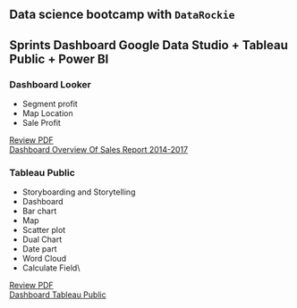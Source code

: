 ## Data science bootcamp with `DataRockie`
## Sprints Dashboard Google Data Studio + Tableau Public + Power BI

### Dashboard Looker
- Segment profit
- Map Location
- Sale Profit

[Review PDF](https://github.com/sprasaming/Bootcamp_Projects/blob/main/Dashboard%20Google%20Data%20Studio%20%2B%20Tableau%20Public%20%2B%20Power%20BI/Dashboard%20Overview%20Of%20Sales%20Report%202014-2017.pdf)
<br>
[Dashboard Overview Of Sales Report 2014-2017](https://datastudio.google.com/reporting/296b31a0-93cb-4536-9e09-bf5b7169a421/page/hdVyC)<br>

### Tableau Public
- Storyboarding and Storytelling
- Dashboard
- Bar chart
- Map
- Scatter plot
- Dual Chart 
- Date part
- Word Cloud
- Calculate Field\

[Review PDF](https://github.com/sprasaming/Bootcamp_Projects/blob/main/Dashboard%20Google%20Data%20Studio%20%2B%20Tableau%20Public%20%2B%20Power%20BI/Dashboard%20Tableau%20Public.pdf)
<br>
[Dashboard Tableau Public](https://public.tableau.com/views/Dashboard_16689231805740/Dashboard1?:language=en-US&:display_count=n&:origin=viz_share_link)<br>
